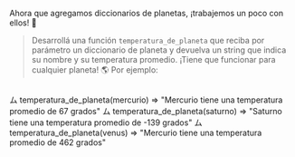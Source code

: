 Ahora que agregamos diccionarios de planetas, ¡trabajemos un poco con ellos! :muscle:

> Desarrollá una función `temperatura_de_planeta` que reciba por parámetro un diccionario de planeta y devuelva un string que indica su nombre y su temperatura promedio. ¡Tiene que funcionar para cualquier planeta! :earth_americas: Por ejemplo:

> ```
ム temperatura_de_planeta(mercurio)
=> "Mercurio tiene una temperatura promedio de 67 grados"
ム temperatura_de_planeta(saturno)
=> "Saturno tiene una temperatura promedio de -139 grados"
ム temperatura_de_planeta(venus)
=> "Mercurio tiene una temperatura promedio de 462 grados"
```
